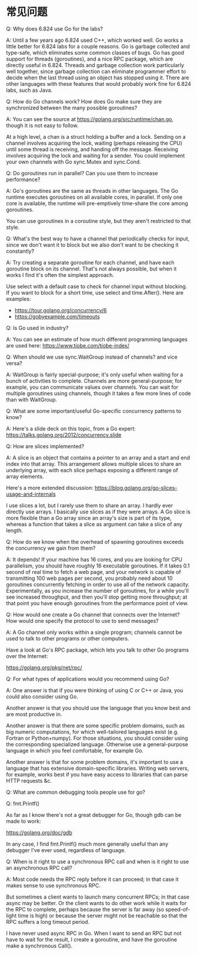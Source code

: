 # 常见问题

Q: Why does 6.824 use Go for the labs?

A: Until a few years ago 6.824 used C++, which worked well. Go works a
little better for 6.824 labs for a couple reasons. Go is garbage
collected and type-safe, which eliminates some common classes of bugs.
Go has good support for threads (goroutines), and a nice RPC package,
which are directly useful in 6.824. Threads and garbage collection
work particularly well together, since garbage collection can
eliminate programmer effort to decide when the last thread using an
object has stopped using it. There are other languages with these
features that would probably work fine for 6.824 labs, such as Java.

Q: How do Go channels work? How does Go make sure they are
synchronized between the many possible goroutines?

A: You can see the source at <https://golang.org/src/runtime/chan.go>,
though it is not easy to follow.

At a high level, a chan is a struct holding a buffer and a lock.
Sending on a channel involves acquiring the lock, waiting (perhaps
releasing the CPU) until some thread is receiving, and handing off the
message. Receiving involves acquiring the lock and waiting for a
sender. You could implement your own channels with Go sync.Mutex and
sync.Cond.

Q: Do goroutines run in parallel? Can you use them to increase
performance?

A: Go's goroutines are the same as threads in other languages. The Go
runtime executes goroutines on all available cores, in parallel.
If only one core is available, the runtime will pre-emptively
time-share the core among goroutines.

You can use goroutines in a coroutine style, but they aren't
restricted to that style.

Q: What's the best way to have a channel that periodically checks for
input, since we don't want it to block but we also don't want to be
checking it constantly?

A: Try creating a separate goroutine for each channel, and have each
goroutine block on its channel. That's not always possible, but when
it works I find it's often the simplest approach.

Use select with a default case to check for channel input without
blocking. If you want to block for a short time, use select and
time.After(). Here are examples:

- <https://tour.golang.org/concurrency/6>
- <https://gobyexample.com/timeouts>

Q: Is Go used in industry?

A: You can see an estimate of how much different programming languages
are used here: <https://www.tiobe.com/tiobe-index/>

Q: When should we use sync.WaitGroup instead of channels? and vice versa?

A: WaitGroup is fairly special-purpose; it's only useful when waiting
for a bunch of activities to complete. Channels are more
general-purpose; for example, you can communicate values over
channels. You can wait for multiple goroutines using channels, though it
takes a few more lines of code than with WaitGroup.

Q: What are some important/useful Go-specific concurrency patterns to know?

A: Here's a slide deck on this topic, from a Go expert: <https://talks.golang.org/2012/concurrency.slide>

Q: How are slices implemented?

A: A slice is an object that contains a pointer to an array and a start and
end index into that array. This arrangement allows multiple slices to
share an underlying array, with each slice perhaps exposing a different
range of array elements.

Here's a more extended discussion: <https://blog.golang.org/go-slices-usage-and-internals>

I use slices a lot, but I rarely use them to share an array. I hardly
ever directly use arrays. I basically use slices as if they were arrays.
A Go slice is more flexible than a Go array since an array's size is
part of its type, whereas a function that takes a slice as argument can
take a slice of any length.

Q: How do we know when the overhead of spawning goroutines exceeds
the concurrency we gain from them?

A: It depends! If your machine has 16 cores, and you are looking for
CPU parallelism, you should have roughly 16 executable goroutines. If it
takes 0.1 second of real time to fetch a web page, and your network is
capable of transmitting 100 web pages per second, you probably need
about 10 goroutines concurrently fetching in order to use all of the
network capacity. Experimentally, as you increase the number of
goroutines, for a while you'll see increased throughput, and then you'll
stop getting more throughput; at that point you have enough goroutines
from the performance point of view.

Q: How would one create a Go channel that connects over the Internet?
How would one specify the protocol to use to send messages?

A: A Go channel only works within a single program; channels cannot be
used to talk to other programs or other computers.

Have a look at Go's RPC package, which lets you talk to other Go
programs over the Internet:

  <https://golang.org/pkg/net/rpc/>

Q: For what types of applications would you recommend using Go?

A: One answer is that if you were thinking of using C or C++ or Java,
you could also consider using Go.

Another answer is that you should use the language that you know best
and are most productive in.

Another answer is that there are some specific problem domains, such as
big numeric computations, for which well-tailored languages exist (e.g.
Fortran or Python+numpy). For those situations, you should consider
using the corresponding specialized language. Otherwise use a
general-purpose language in which you feel comfortable, for example Go.

Another answer is that for some problem domains, it's important to use a
language that has extensive domain-specific libraries. Writing web
servers, for example, works best if you have easy access to libraries
that can parse HTTP requests &c.

Q: What are common debugging tools people use for go?

Q: fmt.Printf()

As far as I know there's not a great debugger for Go, though gdb can be
made to work:

<https://golang.org/doc/gdb>

In any case, I find fmt.Printf() much more generally useful than any
debugger I've ever used, regardless of language.

Q: When is it right to use a synchronous RPC call and when is it right to
use an asynchronous RPC call?

A: Most code needs the RPC reply before it can proceed; in that case it
makes sense to use synchronous RPC.

But sometimes a client wants to launch many concurrent RPCs; in that
case async may be better. Or the client wants to do other work while it
waits for the RPC to complete, perhaps because the server is far away
(so speed-of-light time is high) or because the server might not be
reachable so that the RPC suffers a long timeout period.

I have never used async RPC in Go. When I want to send an RPC but not
have to wait for the result, I create a goroutine, and have the
goroutine make a synchronous Call().
